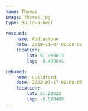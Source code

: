 ```yaml
---
name: Thomas
image: thomas.jpg
type: Build-a-bear
    
rescued:
    name: Addlestone
    date: 2019-11-07 00:00:00
    location:
        lat: 51.369813
        lng: -0.488641

rehomed:
    name: Guildford
    date: 2022-07-17 00:00:00
    location:
        lat: 51.23622
        lng: -0.570409
---
```

